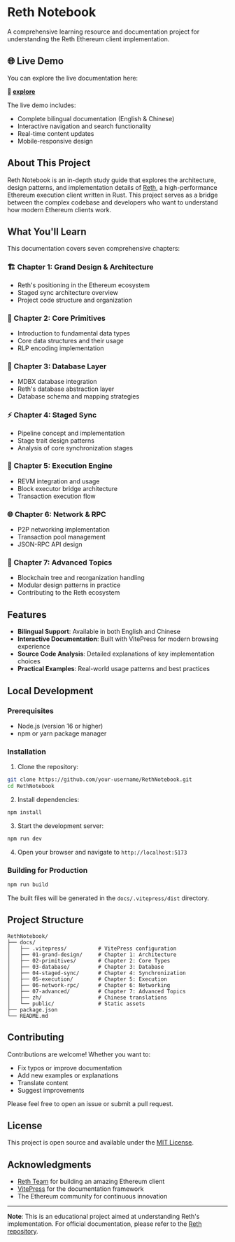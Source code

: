 # Reth Notebook

A comprehensive learning resource and documentation project for understanding the Reth Ethereum client implementation.

## 🌐 Live Demo

You can explore the live documentation here:

**📖 [explore](http://116.198.150.160:40501)**

The live demo includes:
- Complete bilingual documentation (English & Chinese)
- Interactive navigation and search functionality
- Real-time content updates
- Mobile-responsive design

## About This Project

Reth Notebook is an in-depth study guide that explores the architecture, design patterns, and implementation details of [Reth](https://github.com/paradigmxyz/reth), a high-performance Ethereum execution client written in Rust. This project serves as a bridge between the complex codebase and developers who want to understand how modern Ethereum clients work.

## What You'll Learn

This documentation covers seven comprehensive chapters:

### 🏗️ Chapter 1: Grand Design & Architecture
- Reth's positioning in the Ethereum ecosystem
- Staged sync architecture overview
- Project code structure and organization

### 🧱 Chapter 2: Core Primitives
- Introduction to fundamental data types
- Core data structures and their usage
- RLP encoding implementation

### 💾 Chapter 3: Database Layer
- MDBX database integration
- Reth's database abstraction layer
- Database schema and mapping strategies

### ⚡ Chapter 4: Staged Sync
- Pipeline concept and implementation
- Stage trait design patterns
- Analysis of core synchronization stages

### 🔄 Chapter 5: Execution Engine
- REVM integration and usage
- Block executor bridge architecture
- Transaction execution flow

### 🌐 Chapter 6: Network & RPC
- P2P networking implementation
- Transaction pool management
- JSON-RPC API design

### 🔧 Chapter 7: Advanced Topics
- Blockchain tree and reorganization handling
- Modular design patterns in practice
- Contributing to the Reth ecosystem

## Features

- **Bilingual Support**: Available in both English and Chinese
- **Interactive Documentation**: Built with VitePress for modern browsing experience
- **Source Code Analysis**: Detailed explanations of key implementation choices
- **Practical Examples**: Real-world usage patterns and best practices

## Local Development

### Prerequisites

- Node.js (version 16 or higher)
- npm or yarn package manager

### Installation

1. Clone the repository:
```bash
git clone https://github.com/your-username/RethNotebook.git
cd RethNotebook
```

2. Install dependencies:
```bash
npm install
```

3. Start the development server:
```bash
npm run dev
```

4. Open your browser and navigate to `http://localhost:5173`

### Building for Production

```bash
npm run build
```

The built files will be generated in the `docs/.vitepress/dist` directory.

## Project Structure

```
RethNotebook/
├── docs/
│   ├── .vitepress/          # VitePress configuration
│   ├── 01-grand-design/     # Chapter 1: Architecture
│   ├── 02-primitives/       # Chapter 2: Core Types
│   ├── 03-database/         # Chapter 3: Database
│   ├── 04-staged-sync/      # Chapter 4: Synchronization
│   ├── 05-execution/        # Chapter 5: Execution
│   ├── 06-network-rpc/      # Chapter 6: Networking
│   ├── 07-advanced/         # Chapter 7: Advanced Topics
│   ├── zh/                  # Chinese translations
│   └── public/              # Static assets
├── package.json
└── README.md
```

## Contributing

Contributions are welcome! Whether you want to:
- Fix typos or improve documentation
- Add new examples or explanations
- Translate content
- Suggest improvements

Please feel free to open an issue or submit a pull request.

## License

This project is open source and available under the [MIT License](LICENSE).

## Acknowledgments

- [Reth Team](https://github.com/paradigmxyz/reth) for building an amazing Ethereum client
- [VitePress](https://vitepress.dev/) for the documentation framework
- The Ethereum community for continuous innovation

---

**Note**: This is an educational project aimed at understanding Reth's implementation. For official documentation, please refer to the [Reth repository](https://github.com/paradigmxyz/reth).